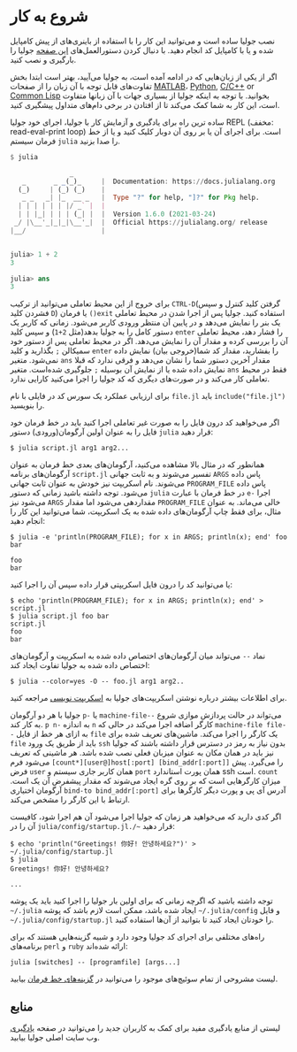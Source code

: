 # شروع به کار

نصب جولیا ساده است و می‌توانید این کار را با استفاده از باینری‌های از پیش کامپایل شده و یا با کامپایل کد انجام دهید.
با دنبال کردن دستورالعمل‌های [این صفحه](https://julialang.org/downloads/) جولیا را بارگیری و نصب کنید.

اگر از یکی از زبان‌هایی که در ادامه آمده است، به جولیا می‌آیید، بهتر است ابتدا بخش تفاوت‌های قابل توجه با آن زبان را از صفحات [MATLAB](https://julia-docs.readthedocs.io/fa/v1.6.0/manual/noteworthy-differences.html#noteworthy-differences-from-matlab)، [Python](https://julia-docs.readthedocs.io/fa/v1.6.0/manual/noteworthy-differences.html#Noteworthy-differences-from-Python), [C/C++](https://julia-docs.readthedocs.io/fa/v1.6.0/manual/noteworthy-differences.html#Noteworthy-differences-from-C/C) or [Common Lisp](https://julia-docs.readthedocs.io/fa/v1.6.0/manual/noteworthy-differences.html#Noteworthy-differences-from-Common-Lisp) بخوانید. با توجه به اینکه جولیا از بسیاری جهات با آن زبانها متفاوت است، این کار به شما کمک می‌کند تا از افتادن در برخی دام‌های متداول پیشگیری کنید.

ساده ترین راه برای یادگیری و آزمایش کار با جولیا، اجرای خود جولیا REPL (مخفف: read-eval-print loop) است. برای اجرای آن یا بر روی آن دوبار کلیک کنید و یا از خط فرمان سیستم `julia` را صدا بزنید.

```julia
$ julia

               _
   _       _ _(_)_     |  Documentation: https://docs.julialang.org
  (_)     | (_) (_)    |
   _ _   _| |_  __ _   |  Type "?" for help, "]?" for Pkg help.
  | | | | | | |/ _` |  |
  | | |_| | | | (_| |  |  Version 1.6.0 (2021-03-24)
 _/ |\__'_|_|_|\__'_|  |  Official https://julialang.org/ release
|__/                   |


julia> 1 + 2
3

julia> ans
3
```

برای خروج از این محیط تعاملی می‌توانید از ترکیب `CTRL-D`(گرفتن کلید کنترل و سپس فشردن کلید `D`) یا فرمان `()exit` استفاده کنید. جولیا پس از اجرا شدن در محیط تعاملی یک بنر را نمایش می‌دهد و در پایین آن منتظر ورودی کاربر می‌شود. زمانی که کاربر یک دستور کامل را به جولیا بدهد(مثل `2+1`) و سپس کلید `enter` را فشار دهد، محیط تعاملی آن را بررسی کرده و مقدار آن را نمایش می‌دهد. اگر در محیط تعاملی پس از دستور خود سمیکالن `;` بگذارید و کلید `enter` را بفشارید، مقدار کد شما(خروجی بیان) نمایش داده نمی‌شود. متغیر `ans` مقدار آخرین دستور شما را نشان می‌دهد و فرقی ندارد که قبلا نمایش داده شده یا از نمایش آن بوسیله `;` جلوگیری شده‌است. متغیر `ans` فقط در محیط تعاملی کار می‌کند و در صورت‌های دیگری که کد جولیا را اجرا می‌کنید کارایی ندارد.

برای ارزیابی عملکرد یک سورس کد در فایلی با نام `file.jl` باید `include("file.jl")` را بنویسید.

اگر می‌خواهید کد درون فایل را به صورت غیر تعاملی اجرا کنید باید در خط فرمان خود فایل را به عنوان اولین آرگومان(ورودی) دستور `julia` قرار دهید:

```
$ julia script.jl arg1 arg2...
```

همانطور که در مثال بالا مشاهده می‌کنید، آرگومان‌های بعدی خط فرمان به عنوان آرگومان‌های برنامه `script.jl` تفسیر می‌شوند و  به ثابت جهانی `ARGS` پاس داده می‌شوند. نام اسکریپت نیز خودش به عنوان ثابت جهانی `PROGRAM_FILE` پاس داده می‌شود. توجه داشته باشید زمانی که دستور `julia` در خط فرمان با عبارت `e-` اجرا می‌شود نیز `ARGS` مقداردهی می‌شود اما مقدار `PROGRAM_FILE` خالی می‌ماند. به عنوان مثال، برای فقط چاپ آرگومان‌های داده شده به یک اسکریپت، شما می‌توانید این کار را انجام دهید:

```
$ julia -e 'println(PROGRAM_FILE); for x in ARGS; println(x); end' foo bar

foo
bar
```

یا می‌توانید کد را درون فایل اسکریپتی قرار داده سپس آن را اجرا کنید:

```
$ echo 'println(PROGRAM_FILE); for x in ARGS; println(x); end' > script.jl
$ julia script.jl foo bar
script.jl
foo
bar
```

نماد `--` می‌تواند میان آرگومان‌های اختصاص داده شده به اسکریپت و آرگومان‌های اختصاص داده شده به جولیا تفاوت ایجاد کند:

```
$ julia --color=yes -O -- foo.jl arg1 arg2..
```

برای اطلاعات بیشتر درباره نوشتن اسکریپت‌های جولیا به [اسکریپت نویسی](faq.html#scripting) مراجعه کنید.

جولیا با هر دو آرگومان `p-` یا `machine-file--` می‌تواند در حالت پردازش موازی شروع به کار کند. `p n-` به اندازه `n‍` کارگر اضافه اجرا می‌کند در حالی که `machine-file file--` به ازای هر خط از فایل `file` یک کارگر را اجرا می‌کند. ماشین‌های تعریف شده برای `file` باید از طریق یک ورود `ssh` بدون نیاز به رمز در دسترس قرار داشته باشند که جولیا نیز باید در همان مکان به عنوان میزبان فعلی نصب شده باشد. هر ماشینی که تعریف می‌شود فرم `[count*][user@]host[:port] [bind_addr[:port]]` را می‌گیرد. پیش فرض `user` همان کاربر جاری سیستم و `port` همان پورت استاندارد ssh است. `count` میزان کارگرهایی است که بر روی گره ایجاد می‌شوند که مقدار پیشفرض آن یک است. آرگومان اختیاری `bind-to bind_addr[:port]` آدرس آی پی و پورت دیگر کارگرها برای ارتباط با این کارگر را مشخص می‌کند.

اگر کدی دارید که می‌خواهید هر زمان که جولیا اجرا می‌شود آن هم اجرا شود، کافیست آن را در `julia/config/startup.jl./~` قرار دهید:

```
$ echo 'println("Greetings! 你好! 안녕하세요?")' > ~/.julia/config/startup.jl
$ julia
Greetings! 你好! 안녕하세요?

...
```
توجه داشته باشید که اگرچه زمانی که برای اولین بار جولیا را اجرا کنید باید یک پوشه `~/.julia` ایجاد شده باشد، ممکن است لازم باشد که پوشه `~/.julia/config` و فایل `~/.julia/config/startup.jl` را خودتان ایجاد کنید تا بتوانید از آن‌ها استفاده کنید.

راه‌های مختلفی برای اجرای کد جولیا وجود دارد و شبیه گزینه‌هایی هستند که برای برنامه‌های `perl` و `ruby` ارائه شده‌اند:

```
julia [switches] -- [programfile] [args...]
```

لیست مشروحی از تمام سوئیچ‌های موجود را می‌توانید در [گزینه‌های خط فرمان](https://julia-docs.readthedocs.io/fa/v1.6.0/manual/command-line-options.html) بیابید.

## منابع

لیستی از منابع یادگیری مفید برای کمک به کاربران جدید را می‌توانید در صفحه [یادگیری](https://julialang.org/learning/) وب سایت اصلی جولیا بیابید.
